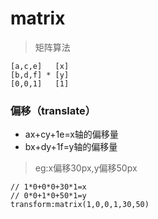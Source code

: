 # matrix

> 矩阵算法

```
[a,c,e]   [x]
[b,d,f] * [y] 
[0,0,1]   [1]
```

### 偏移（translate）

* ax+cy+1e=x轴的偏移量
* bx+dy+1f=y轴的偏移量

> eg:x偏移30px,y偏移50px

```
// 1*0+0*0+30*1=x
// 0*0+1*0+50*1=y
transform:matrix(1,0,0,1,30,50)
```



